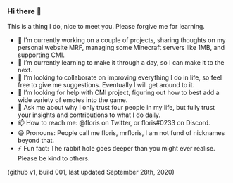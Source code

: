 ### Hi there 👋

This is a thing I do, nice to meet you. Please forgive me for learning.

- 🔭 I’m currently working on a couple of projects, sharing thoughts on my personal website MRF, managing some Minecraft servers like 1MB, and supporting CMI.
- 🌱 I’m currently learning to make it through a day, so I can make it to the next. 
- 👯 I’m looking to collaborate on improving everything I do in life, so feel free to give me suggestions. Eventually I will get around to it. 
- 🤔 I’m looking for help with CMI project, figuring out how to best add a wide variety of emotes into the game. 
- 💬 Ask me about why I only trust four people in my life, but fully trust your insights and contributions to what I do daily.
- 📫 How to reach me: @floris on Twitter, or floris#0233 on Discord.
- 😄 Pronouns: People call me floris, mrfloris, I am not fund of nicknames beyond that.
- ⚡ Fun fact: The rabbit hole goes deeper than you might ever realise. Please be kind to others.

(github v1, build 001, last updated September 28th, 2020)
